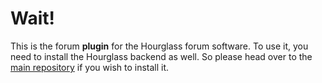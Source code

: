 # Wait!

This is the forum **plugin** for the Hourglass forum software. To use it, you need to install the Hourglass backend as well. So please head over to the [main repository](https://github.com/hourglass/hourglass) if you wish to install it.

